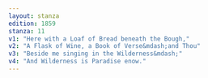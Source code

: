 ```yaml
---
layout: stanza
edition: 1859
stanza: 11
v1: "Here with a Loaf of Bread beneath the Bough,"
v2: "A Flask of Wine, a Book of Verse&mdash;and Thou"
v3: "⁠Beside me singing in the Wilderness&mdash;"
v4: "And Wilderness is Paradise enow."
---
```


